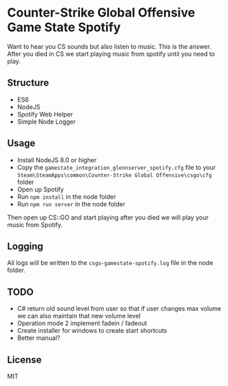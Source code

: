 # Counter-Strike Global Offensive Game State Spotify

Want to hear you CS sounds but also listen to music. This is the answer.
After you died in CS we start playing music from spotify until you need to play.

## Structure
- ES6
- NodeJS
- Spotify Web Helper
- Simple Node Logger

## Usage
- Install NodeJS 8.0 or higher
- Copy the `gamestate_integration_glennserver_spotify.cfg` file to your `Steam\SteamApps\common\Counter-Strike Global Offensive\csgo\cfg` folder
- Open up Spotify
- Run `npm install` in the node folder
- Run `npm run server` in the node folder

Then open up CS::GO and start playing after you died we will play your music from Spotify.

## Logging
All logs will be written to the `csgo-gamestate-spotify.log` file in the node folder.

## TODO
- C# return old sound level from user so that if user changes max volume we can also maintain that new volume level
- Operation mode 2 implement fadein / fadeout
- Create installer for windows to create start shortcuts
- Better manual?

## License

MIT

